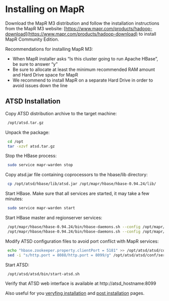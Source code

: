 # Installing on MapR


Download the MapR M3 distribution and follow the installation
instructions from the MapR M3 website:
[https://www.mapr.com/products/hadoop-download](https://www.mapr.com/products/hadoop-download)
to install MapR Community Edition.

Recommendations for installing MapR M3:

-   When MapR installer asks “Is this cluster going to run Apache
    HBase”, be sure to answer “y”
-   Be sure to allocate at least the minimum recommended RAM amount and
    Hard Drive space for MapR
-   We recommend to install MapR on a separate Hard Drive in order to
    avoid issues down the line

## ATSD Installation

Copy ATSD distribution archive to the target machine:

```sh
 /opt/atsd.tar.gz                                                         
```

Unpack the package:

```sh
 cd /opt                                                                  
 tar -xzvf atsd.tar.gz                                                    
```

Stop the HBase process:

```sh            
 sudo service mapr-warden stop                                            
```

Copy atsd.jar file containing coprocessors to the hbase/lib directory:

```sh
 cp /opt/atsd/hbase/lib/atsd.jar /opt/mapr/hbase/hbase-0.94.24/lib/       
```

Start HBase. Make sure that all services are started, it may take a few
minutes:

```sh
 sudo service mapr-warden start                                           
```

Start HBase master and regionserver services:

```sh
 /opt/mapr/hbase/hbase-0.94.24/bin/hbase-daemons.sh --config /opt/mapr/hbase/hbase-0.94.24/conf start master
 /opt/mapr/hbase/hbase-0.94.24/bin/hbase-daemons.sh --config /opt/mapr/hbase/hbase-0.94.24/conf start regionserver
```

Modify ATSD configuration files to avoid port conflict with MapR
services:

```sh
 echo "hbase.zookeeper.property.clientPort = 5181" >> /opt/atsd/atsd/conf/hadoop.properties
 sed -i "s/http.port = 8088/http.port = 8099/g" /opt/atsd/atsd/conf/server.properties
```

Start ATSD:

```sh
 /opt/atsd/atsd/bin/start-atsd.sh                                         
```

Verify that ATSD web interface is available at http://atsd_hostname:8099

Also useful for you [veryfing installation](veryfing-installation.md) and [post installation](post-installation.md) pages.